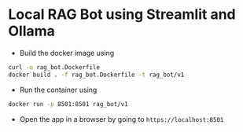 # Local RAG Bot using Streamlit and Ollama

- Build the docker image using 
```bash
curl -o rag_bot.Dockerfile 
docker build . -f rag_bot.Dockerfile -t rag_bot/v1
```
- Run the container using
```bash
docker run -p 8501:8501 rag_bot/v1
```
- Open the app in a browser by going to `https://localhost:8501`